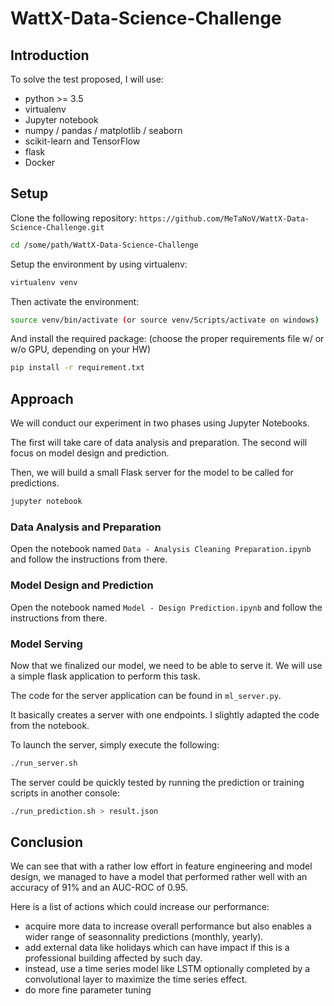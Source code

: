 # WattX-Data-Science-Challenge

## Introduction

To solve the test proposed, I will use:

- python >= 3.5
- virtualenv
- Jupyter notebook
- numpy / pandas / matplotlib / seaborn
- scikit-learn and TensorFlow
- flask
- Docker

## Setup

Clone the following repository: `https://github.com/MeTaNoV/WattX-Data-Science-Challenge.git`

```bash
cd /some/path/WattX-Data-Science-Challenge
```

Setup the environment by using virtualenv:

```bash
virtualenv venv
```

Then activate the environment:

```bash
source venv/bin/activate (or source venv/Scripts/activate on windows)
```

And install the required package: (choose the proper requirements file w/ or w/o GPU, depending on your HW)

```bash
pip install -r requirement.txt
```

## Approach

We will conduct our experiment in two phases using Jupyter Notebooks.

The first will take care of data analysis and preparation.
The second will focus on model design and prediction.

Then, we will build a small Flask server for the model to be called for predictions.

```bash
jupyter notebook
```

### Data Analysis and Preparation

Open the notebook named `Data - Analysis Cleaning Preparation.ipynb` and follow the instructions from there.

### Model Design and Prediction

Open the notebook named `Model - Design Prediction.ipynb` and follow the instructions from there.

### Model Serving

Now that we finalized our model, we need to be able to serve it. We will use a simple flask application to perform this task.

The code for the server application can be found in `ml_server.py`.

It basically creates a server with one endpoints. I slightly adapted the code from the notebook.

To launch the server, simply execute the following:

```bash
./run_server.sh
```

The server could be quickly tested by running the prediction or training scripts in another console:

```bash
./run_prediction.sh > result.json
```

## Conclusion

We can see that with a rather low effort in feature engineering and model design, we managed to have a model that performed
rather well with an accuracy of 91% and an AUC-ROC of 0.95.

Here is a list of actions which could increase our performance:

- acquire more data to increase overall performance but also enables a wider range of seasonnality predictions (monthly, yearly).
- add external data like holidays which can have impact if this is a professional building affected by such day.
- instead, use a time series model like LSTM optionally completed by a convolutional layer to maximize the time series effect.
- do more fine parameter tuning
